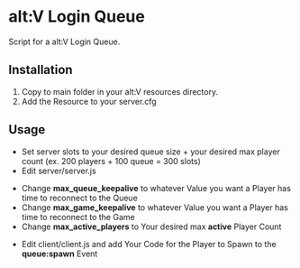 # alt:V Login Queue
Script for a alt:V Login Queue.

## Installation
1. Copy to main folder in your alt:V resources directory.
2. Add the Resource to your server.cfg

## Usage
 - Set server slots to your desired queue size + your desired max player count (ex. 200 players + 100 queue = 300 slots)
 - Edit server/server.js
 * Change **max_queue_keepalive** to whatever Value you want a Player has time to reconnect to the Queue
 * Change **max_game_keepalive** to whatever Value you want a Player has time to reconnect to the Game
 * Change **max_active_players** to Your desired max **active** Player Count
 - Edit client/client.js and add Your Code for the Player to Spawn to the **queue:spawn** Event